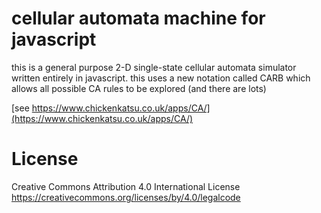 # cellular automata machine for javascript

this is a general purpose 2-D single-state cellular automata simulator written entirely in javascript.
this uses a new notation called CARB which allows all possible CA rules to be explored (and there are lots)

[see https://www.chickenkatsu.co.uk/apps/CA/](https://www.chickenkatsu.co.uk/apps/CA/)

# License
Creative Commons Attribution 4.0 International License
https://creativecommons.org/licenses/by/4.0/legalcode
